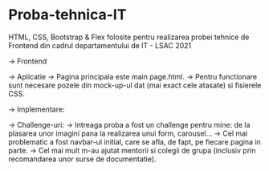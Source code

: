 # Proba-tehnica-IT
HTML, CSS, Bootstrap & Flex folosite pentru realizarea probei tehnice de Frontend din cadrul departamentului de IT - LSAC 2021

-> Frontend

-> Aplicatie
  -> Pagina principala este main page.html.
  -> Pentru functionare sunt necesare pozele din mock-up-ul dat (mai exact cele atasate) si fisierele CSS.

-> Implementare:
  
-> Challenge-uri:
  -> Intreaga proba a fost un challenge pentru mine: de la plasarea unor imagini pana la realizarea unui form, carousel...
  -> Cel mai problematic a fost navbar-ul initial, care se afla, de fapt, pe fiecare pagina in parte.
  -> Cel mai mult m-au ajutat mentorii si colegii de grupa (inclusiv prin recomandarea unor surse de documentatie).

